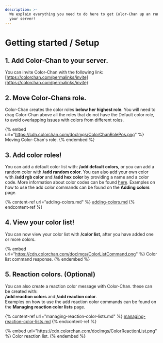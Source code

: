 ```yaml
---
description: >-
  We explain everything you need to do here to get Color-Chan up an running in
  your server!
---
```


# Getting started / Setup

## 1. Add Color-Chan to your server.

You can invite Color-Chan with the following link: [https://colorchan.com/permalinks/invite](https://colorchan.com/permalinks/invite)

## 2. Move Color-Chans role.

Color-Chan creates the color roles **below her highest role**. You will need to drag Color-Chan above all the roles that do not have the Default color role, to avoid overlapping issues with colors from different roles.

{% embed url="https://cdn.colorchan.com/docImgs/ColorChanRolePos.png" %}
Moving Color-Chan's role.
{% endembed %}

## 3. Add color roles!

You can add a default color list with: **/add default colors**, or you can add a random color with **/add random color**. You can also add your own color with **/add rgb color** and **/add hex color** by providing a name and a color code. More information about color codes can be found [here](https://htmlcolorcodes.com/color-picker/). Examples on how to use the add color commands can be found on the **Adding colors** page.

{% content-ref url="adding-colors.md" %}
[adding-colors.md](adding-colors.md)
{% endcontent-ref %}

## 4. View your color list!

You can now view your color list with **/color list**, after you have added one or more colors.

{% embed url="https://cdn.colorchan.com/docImgs/ColorListCommand.png" %}
Color list command response.
{% endembed %}

## 5. Reaction colors. (Optional)

You can also create a reaction color message with Color-Chan. these can be created with: \
**/add reaction colors** and **/add reaction color**.\
Examples on how to use the add reaction color commands can be found on the **Managing reaction color lists** page.

{% content-ref url="managing-reaction-color-lists.md" %}
[managing-reaction-color-lists.md](managing-reaction-color-lists.md)
{% endcontent-ref %}

{% embed url="https://cdn.colorchan.com/docImgs/ColorReactionList.png" %}
Color reaction list.
{% endembed %}
